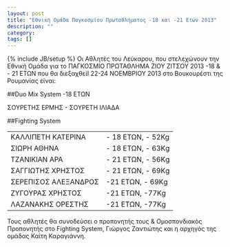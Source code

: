 ```yaml
---
layout: post
title: "Εθνική Ομάδα Παγκοσμίου Πρωταθλήματος -18 και -21 Ετών 2013"
description: ""
category: 
tags: []
---
```

{% include JB/setup %}
Οι Αθλητές του Λεύκαρου, που στελεχώνουν την Εθνική Ομάδα για το ΠΑΓΚΟΣΜΙΟ ΠΡΩΤΑΘΛΗΜΑ ΖΙΟΥ ΖΙΤΣΟΥ 2013 -18 &  - 21 ΕΤΩΝ  που θα διεξαχθείΙ 22-24 ΝΟΕΜΒΡΙΟΥ 2013 στο Βουκουρέστι της Ρουμανίας είναι:

##Duo Mix System -18 ΕΤΩΝ

ΣΟΥΡΕΤΗΣ ΕΡΜΗΣ - ΣΟΥΡΕΤΗ ΙΛΙΑΔΑ

##Fighting System

| | |
|-|-|
|ΚΑΛΛΙΠΕΤΗ ΚΑΤΕΡΙΝΑ|- 18 ΕΤΩΝ, - 52Kg|
|ΣΙΩΡΗ ΑΘΗΝΑ|- 18 ΕΤΩΝ, - 63Κg|
|ΤΖΑΝΙΚΙΑΝ ΑΡΑ|- 21 ΕΤΩΝ, - 56Κg|
|ΣΑΓΓΙΩΤΗΣ ΧΡΗΣΤΟΣ|- 21 ΕΤΩΝ, - 69Κg|
|ΣΕΡΕΠΙΣΟΣ ΑΛΕΞΑΝΔΡΟΣ|-21 ΕΤΩΝ, - 69Κg|
|ΖΥΓΟΥΡΑΣ ΧΡΗΣΤΟΣ|-21 ΕΤΩΝ, -77Κg|
|ΛΑΖΑΝΑΚΗΣ ΟΡΕΣΤΗΣ|-21 ΕΤΩΝ, -77Κg|

Τους αθλητές θα συνοδεύσει ο προπονητής τους & Ομοσπονδιακός Προπονητής στο Fighting System, Γιώργος Ζαντιώτης και η αρχηγός της ομάδας Καίτη Καραγιάννη.